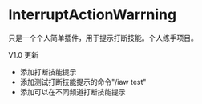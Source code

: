 # InterruptActionWarrning

只是一个个人简单插件，用于提示打断技能。个人练手项目。

V1.0 更新
- 添加打断技能提示
- 添加测试打断技能提示的命令"/iaw test"
- 添加可以在不同频道打断技能提示
